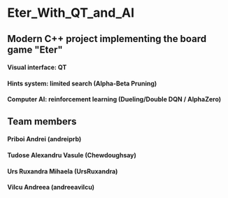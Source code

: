 # Eter_With_QT_and_AI

## Modern C++ project implementing the board game "Eter"
#### Visual interface: QT
#### Hints system: limited search (Alpha-Beta Pruning)
#### Computer AI: reinforcement learning (Dueling/Double DQN / AlphaZero)

## Team members
#### Priboi Andrei (andreiprb)
#### Tudose Alexandru Vasule (Chewdoughsay)
#### Urs Ruxandra Mihaela (UrsRuxandra)
#### Vilcu Andreea (andreeavilcu)
